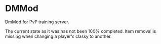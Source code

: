 # DMMod
DmMod for PvP training server.

The current state as it was has not been 100% completed. Item removal is missing when changing a player's classy to another. 
